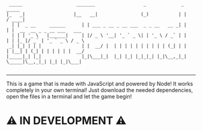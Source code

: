  ```
  _____                    _______                  _             _       _____                      
 |_   _|                  |__   __|                (_)           | |     / ____|                     
   | |  _ __     ______      | | ___ _ __ _ __ ___  _ _ __   __ _| |    | |  __  __ _ _ __ ___   ___ 
   | | | '_ \   |______|     | |/ _ \ '__| '_ ` _ \| | '_ \ / _` | |    | | |_ |/ _` | '_ ` _ \ / _ \
  _| |_| | | |               | |  __/ |  | | | | | | | | | | (_| | |    | |__| | (_| | | | | | |  __/
 |_____|_| |_|               |_|\___|_|  |_| |_| |_|_|_| |_|\__,_|_|     \_____|\__,_|_| |_| |_|\___|
                                                                                                     
 ```                                                                                                     
---                                                                                                     
                                                                                                     
This is a game that is made with JavaScript and powered by Node! It works completely in your own terminal! Just download the needed dependencies, open the files in a terminal and let the game begin!

# **⚠ IN DEVELOPMENT ⚠**
